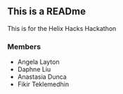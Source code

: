 ## This is a READme
This is for the Helix Hacks Hackathon

### Members
* Angela Layton  
* Daphne Liu  
* Anastasia Dunca
* Fikir Teklemedhin
